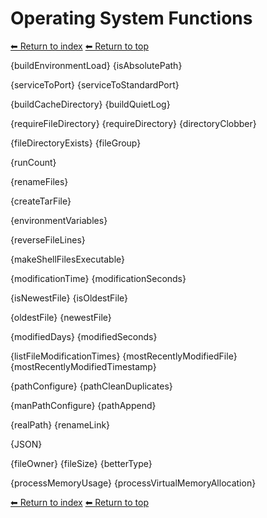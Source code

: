 # Operating System Functions

[⬅ Return to index](index.md)
[⬅ Return to top](../index.md)

{buildEnvironmentLoad}
{isAbsolutePath}

{serviceToPort}
{serviceToStandardPort}

{buildCacheDirectory}
{buildQuietLog}

{requireFileDirectory}
{requireDirectory}
{directoryClobber}

{fileDirectoryExists}
{fileGroup}

{runCount}

{renameFiles}

{createTarFile}

{environmentVariables}

{reverseFileLines}

{makeShellFilesExecutable}

{modificationTime}
{modificationSeconds}

{isNewestFile}
{isOldestFile}

{oldestFile}
{newestFile}

{modifiedDays}
{modifiedSeconds}

{listFileModificationTimes}
{mostRecentlyModifiedFile}
{mostRecentlyModifiedTimestamp}

{pathConfigure}
{pathCleanDuplicates}

{manPathConfigure}
{pathAppend}

{realPath}
{renameLink}

{JSON}

{fileOwner}
{fileSize}
{betterType}

{processMemoryUsage}
{processVirtualMemoryAllocation}

[⬅ Return to index](index.md)
[⬅ Return to top](../index.md)
